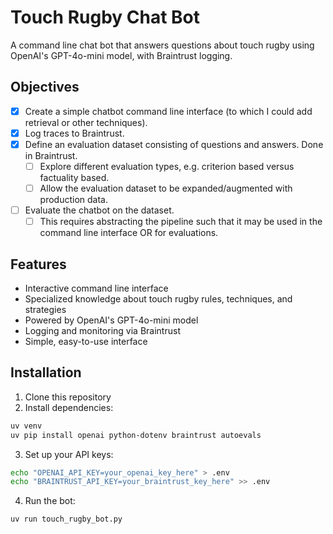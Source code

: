 # Touch Rugby Chat Bot

A command line chat bot that answers questions about touch rugby using OpenAI's GPT-4o-mini model, with Braintrust logging.

## Objectives

- [x] Create a simple chatbot command line interface (to which I could add retrieval or other techniques).
- [x] Log traces to Braintrust.
- [x] Define an evaluation dataset consisting of questions and answers. Done in Braintrust.
    - [ ] Explore different evaluation types, e.g. criterion based versus factuality based.
    - [ ] Allow the evaluation dataset to be expanded/augmented with production data.
- [ ] Evaluate the chatbot on the dataset.
    - [ ] This requires abstracting the pipeline such that it may be used in the command line interface OR for evaluations.

## Features

- Interactive command line interface
- Specialized knowledge about touch rugby rules, techniques, and strategies
- Powered by OpenAI's GPT-4o-mini model
- Logging and monitoring via Braintrust
- Simple, easy-to-use interface

## Installation

1. Clone this repository
2. Install dependencies:
```bash
uv venv
uv pip install openai python-dotenv braintrust autoevals
```

3. Set up your API keys:
```bash
echo "OPENAI_API_KEY=your_openai_key_here" > .env
echo "BRAINTRUST_API_KEY=your_braintrust_key_here" >> .env
```

4. Run the bot:
```bash
uv run touch_rugby_bot.py
```
